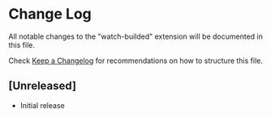 # Change Log

All notable changes to the "watch-builded" extension will be documented in this file.

Check [Keep a Changelog](http://keepachangelog.com/) for recommendations on how to structure this file.

## [Unreleased]

- Initial release